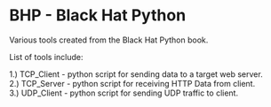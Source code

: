# BHP - Black Hat Python

Various tools created from the Black Hat Python book.

List of tools include:  

1.) TCP_Client - python script for sending data to a target web server.  
2.) TCP_Server - python script for receiving HTTP Data from client.  
3.) UDP_Client - python script for sending UDP traffic to client.  

